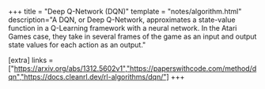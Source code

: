 +++
title = "Deep Q-Network (DQN)"
template = "notes/algorithm.html"
description="A DQN, or Deep Q-Network, approximates a state-value function in a Q-Learning framework with a neural network. In the Atari Games case, they take in several frames of the game as an input and output state values for each action as an output."

[extra]
links = ["https://arxiv.org/abs/1312.5602v1","https://paperswithcode.com/method/dqn","https://docs.cleanrl.dev/rl-algorithms/dqn/"]
+++
